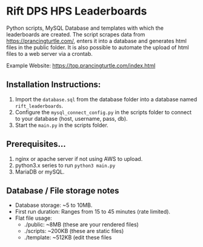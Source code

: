 # Rift DPS HPS Leaderboards

Python scripts, MySQL Database and templates with which the leaderboards are created. The script scrapes data from https://prancingturtle.com/, enters it into a database and generates html files in the public folder. It is also possible to automate the upload of html files to a web server via a crontab.

Example Website: https://top.prancingturtle.com/index.html

## Installation Instructions:
1. Import the `database.sql` from the database folder into a database named `rift_leaderboards`.
2. Configure the `mysql_connect_config.py` in the scripts folder to connect to your database (host, username, pass, db).
3. Start the `main.py` in the scripts folder. 

## Prerequisites...
1. nginx or apache server if not using AWS to upload.
2. python3.x series to run `python3 main.py`
3. MariaDB or mySQL.

## Database / File storage notes

* Database storage: ~5 to 10MB.
* First run duration: Ranges from 15 to 45 minutes (rate limited).
* Flat file usage: 
  * ./public: ~8MB (these are your rendered files)
  * ./scripts: ~200KB (these are static files)
  * ./template: ~512KB (edit these files

